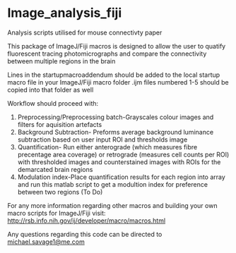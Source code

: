 # Image_analysis_fiji
Analysis scripts utilised for mouse connectivty paper

This package of ImageJ/Fiji macros is designed to allow the user to quatify fluorescent tracing photomicrographs and compare
the connectivity between multiple regions in the brain

Lines in the startupmacroaddendum should be added to the local startup macro file in your ImageJ/Fiji macro folder
.ijm files numbered 1-5 should be copied into that folder as well

Workflow should proceed with:

1. Preprocessing/Preprocessing batch-Grayscales colour images and filters for aquisition artefacts
2. Background Subtraction- Preforms average background luminance subtraction based on user input ROI and thresholds image
3. Quantification- Run either anterograde (which measures fibre precentage area coverage) or retrograde (measures cell counts per ROI)
  with thresholded images and counterstained images with ROIs for the demarcated brain regions
4. Modulation index-Place quantification results for each region into array and run this matlab script to get a modultion index for
  preference between two regions (To Do)
  
  
  
  
For any more information regarding other macros and building your own macro scripts for ImageJ/Fiji visit:
http://rsb.info.nih.gov/ij/developer/macro/macros.html

Any questions regarding this code can be directed to michael.savage1@me.com

